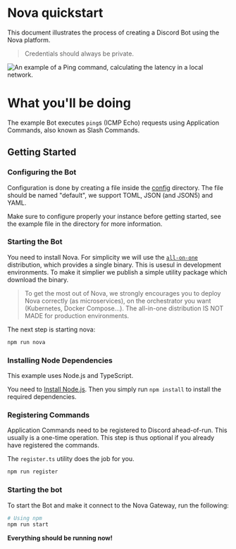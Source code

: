 # Nova quickstart

This document illustrates the process of creating a Discord Bot using the 
Nova platform.

> Credentials should always be private.

![An example of a Ping command, calculating the latency in a local network.](imgs/nova1.png)

# What you'll be doing

The example Bot executes `ping`s (ICMP Echo) requests using Application Commands,
also known as Slash Commands.

## Getting Started

### Configuring the Bot

Configuration is done by creating a file inside the [config](config/) directory.
The file should be named "default", we support TOML, JSON (and JSON5) and YAML.

Make sure to configure properly your instance before getting started, see the
example file in the directory for more information.

### Starting the Bot

You need to install Nova.
For simplicity we will use the [`all-on-one`](https://github.com/discordnova/Nova/tree/main/libs/all_in_one)
distribution, which provides a single binary. 
This is usesul in development environments.
To make it simplier we publish a simple utility package which download the binary.

> To get the most out of Nova, we strongly encourages you to deploy Nova 
correctly (as microservices), on the orchestrator you want (Kubernetes, 
Docker Compose...).
> The all-in-one distribution IS NOT MADE for production environments.

The next step is starting nova:

```bash
npm run nova
```

### Installing Node Dependencies

This example uses Node.js and TypeScript.

You need to [Install Node.js](https://nodejs.org).
Then you simply run `npm install` to install the required dependencies.

### Registering Commands

Application Commands need to be registered to Discord ahead-of-run.
This usually is a one-time operation.
This step is thus optional if you already have registered the commands.

The `register.ts` utility does the job for you.

```bash
npm run register
```

### Starting the bot

To start the Bot and make it connect to the Nova Gateway, run the following:

```bash
# Using npm
npm run start
```

**Everything should be running now!**
